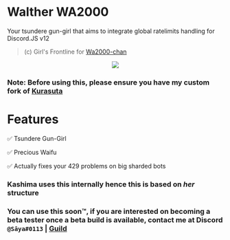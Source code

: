 # Walther WA2000
Your tsundere gun-girl that aims to integrate global ratelimits handling for Discord.JS v12

> (c) Girl's Frontline for [Wa2000-chan](https://iopwiki.com/wiki/WA2000)

<p align="center">
  <img src="https://iopwiki.com/images/c/ce/WA2000_costume3.png">
</p>

### Note: Before using this, please ensure you have my custom fork of [Kurasuta](https://github.com/Deivu/Kurasuta)

# Features
✅ Tsundere Gun-Girl

✅ Precious Waifu

✅ Actually fixes your 429 problems on big sharded bots

### Kashima uses this internally hence this is based on *her* structure

### You can use this soon:tm:, if you are interested on becoming a beta tester once a beta build is available, contact me at Discord `@Sāya#0113` | [Guild](https://discord.gg/FVqbtGu)
